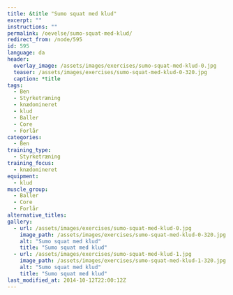 ```yaml
---
title: &title "Sumo squat med klud"
excerpt: ""
instructions: ""
permalink: /oevelse/sumo-squat-med-klud/
redirect_from: /node/595
id: 595
language: da
header:
  overlay_image: /assets/images/exercises/sumo-squat-med-klud-0.jpg
  teaser: /assets/images/exercises/sumo-squat-med-klud-0-320.jpg
  caption: *title
tags:
  - Ben
  - Styrketræning
  - knædomineret
  - klud
  - Baller
  - Core
  - Forlår
categories:
  - Ben
training_type: 
  - Styrketræning
training_focus: 
  - knædomineret
equipment:
  - klud
muscle_group:
  - Baller
  - Core
  - Forlår
alternative_titles:
gallery:
  - url: /assets/images/exercises/sumo-squat-med-klud-0.jpg
    image_path: /assets/images/exercises/sumo-squat-med-klud-0-320.jpg
    alt: "Sumo squat med klud"
    title: "Sumo squat med klud"
  - url: /assets/images/exercises/sumo-squat-med-klud-1.jpg
    image_path: /assets/images/exercises/sumo-squat-med-klud-1-320.jpg
    alt: "Sumo squat med klud"
    title: "Sumo squat med klud"
last_modified_at: 2014-10-12T22:00:12Z
---
```



